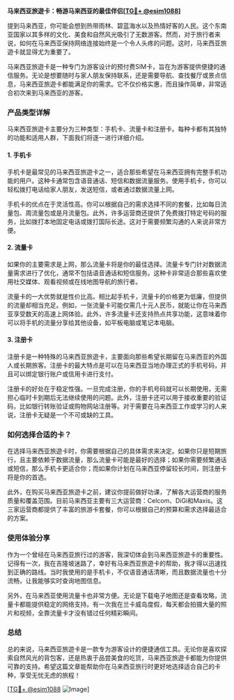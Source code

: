 **马来西亚旅遊卡：畅游马来西亚的最佳伴侣[[TG💪+ @esim1088](https://t.me/s/esim1088)]**

提到马来西亚，你可能会想到热带雨林、碧蓝海水以及热情好客的人民。这个东南亚国家以其多样的文化、美食和自然风光吸引了无数游客。然而，对于旅行者来说，如何在马来西亚保持网络连接始终是一个令人头疼的问题。这时，马来西亚旅遊卡就显得尤为重要了。

马来西亚旅遊卡是一种专门为游客设计的预付费SIM卡，旨在为游客提供便捷的通信服务。无论是想要随时与家人朋友保持联系，还是需要导航、查找餐厅或景点信息，马来西亚旅遊卡都能满足你的需求。它不仅价格实惠，而且操作简单，非常适合初次来到马来西亚的游客。

### 产品类型详解

马来西亚旅遊卡主要分为三种类型：手机卡、流量卡和注册卡。每种卡都有其独特的功能和适用人群，下面我们将逐一进行详细介绍。

#### 1. 手机卡

手机卡是最常见的马来西亚旅遊卡之一，适合那些希望在马来西亚拥有完整手机功能的用户。这种卡通常包含语音通话、短信和数据流量服务。使用手机卡，你可以轻松拨打电话给家人朋友，发送短信，或者通过数据流量上网。

手机卡的优点在于灵活性高。你可以根据自己的需求选择不同的套餐，比如每日流量包、周流量包或是月流量包。此外，许多运营商还提供了免费拨打特定号码的服务，比如拨打本地固定电话或拨打国际长途。这对于需要频繁沟通的人来说非常方便。

#### 2. 流量卡

如果你的主要需求是上网，那么流量卡将是你的最佳选择。流量卡专门针对数据流量需求进行了优化，通常不包括语音通话和短信服务。这种卡非常适合那些喜欢使用社交媒体、观看视频或在线地图导航的旅行者。

流量卡的一大优势就是性价比高。相比起手机卡，流量卡的价格更为低廉，但提供的流量却相当充足。例如，一张流量卡可能仅需几十元人民币，就能让你在马来西亚享受数天的高速上网体验。此外，许多流量卡还支持热点共享功能，这意味着你可以将手机的流量分享给其他设备，如平板电脑或笔记本电脑。

#### 3. 注册卡

注册卡是一种特殊的马来西亚旅遊卡，主要面向那些希望长期留在马来西亚的外国人或长期旅客。注册卡的最大特点是可以在马来西亚当地办理正式的手机号码，并且可以绑定银行账户或信用卡进行支付。

注册卡的好处在于稳定性强。一旦完成注册，你的手机号码就可以长期使用，无需担心临时卡到期后无法继续使用的问题。此外，注册卡还可以用于接收重要的验证码，比如银行转账验证或购物网站注册等。对于需要在马来西亚工作或学习的人来说，注册卡无疑是一个不可或缺的工具。

### 如何选择合适的卡？

在选择马来西亚旅遊卡时，你需要根据自己的具体需求来决定。如果你只是短期旅行，且主要依赖于数据流量，那么流量卡可能是最好的选择；如果你需要频繁通话或短信，那么手机卡更适合你；而如果你计划在马来西亚停留较长时间，则注册卡将是你的首选。

此外，在购买马来西亚旅遊卡之前，建议你提前做好功课，了解各大运营商的服务质量和覆盖范围。目前马来西亚主要有三大运营商：Celcom、DiGi和Maxis。这三家运营商都提供了丰富的旅游卡套餐，你可以根据自己的预算和需求选择最适合的方案。

### 使用体验分享

作为一个曾经在马来西亚旅行过的游客，我深切体会到马来西亚旅遊卡的重要性。记得有一次，我在吉隆坡迷路了，幸好有马来西亚旅遊卡的帮助，我才得以迅速找到正确的路线。当时我使用的是手机卡，不仅语音通话清晰，而且数据流量也十分流畅，让我能够实时查询地图信息。

另外，在马来西亚使用流量卡也非常方便。无论是下载电子地图还是查看攻略，流量卡都能提供稳定的网络支持。有一次我在兰卡威岛度假，每天都会拍摄大量的照片和视频，全靠流量卡才没有错过任何精彩瞬间。

### 总结

总的来说，马来西亚旅遊卡是一款专为游客设计的便捷通信工具。无论你是喜欢探索自然风光的背包客，还是热衷于品尝美食的吃货，马来西亚旅遊卡都能为你提供可靠的支持。希望这篇文章能帮助你在马来西亚旅行时更好地选择适合自己的卡种，享受无忧无虑的旅程！

[[TG💪+ @esim1088](https://t.me/s/esim1088) ![Image](https://i.postimg.cc/4NQfJmqS/Snipaste-2025-05-13-00-14-12.png)]
